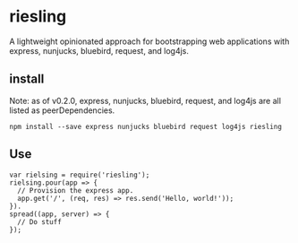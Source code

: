 # riesling
A lightweight opinionated approach for bootstrapping web applications with
express, nunjucks, bluebird, request, and log4js.

## install
Note: as of v0.2.0, express, nunjucks, bluebird, request, and log4js are all listed
as peerDependencies.

```
npm install --save express nunjucks bluebird request log4js riesling
```

## Use
```
var rielsing = require('riesling');
rielsing.pour(app => {
  // Provision the express app.
  app.get('/', (req, res) => res.send('Hello, world!'));
}).
spread((app, server) => {
  // Do stuff
});

```